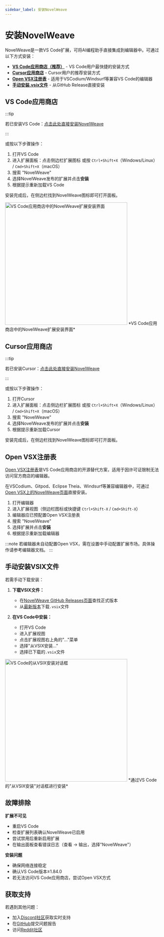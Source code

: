 ```yaml
---
sidebar_label: 安装NovelWeave
---
```


# 安装NovelWeave

NovelWeave是一款VS Code扩展，可将AI编程助手直接集成到编辑器中。可通过以下方式安装：

- [**VS Code应用商店（推荐）**](#vs-code-marketplace) - VS Code用户最快捷的安装方式
- [**Cursor应用商店**](#cursor-marketplace) - Cursor用户的推荐安装方式
- [**Open VSX注册表**](#open-vsx-registry) - 适用于VSCodium/Windsurf等兼容VS Code的编辑器
- [**手动安装.vsix文件**](#manual-installation-from-vsix) - 从GitHub Release直接安装

## VS Code应用商店

:::tip

若已安装VS Code：[点击此处直接安装NovelWeave](vscode:extension/novelweave.NovelWeave-Code)

:::

或按以下步骤操作：

1. 打开VS Code
2. 进入扩展面板：点击侧边栏扩展图标 或按 `Ctrl+Shift+X`（Windows/Linux） / `Cmd+Shift+X`（macOS）
3. 搜索 "NovelWeave"
4. 选择NovelWeave发布的扩展并点击**安装**
5. 根据提示重新加载VS Code

安装完成后，在侧边栏找到NovelWeave图标即可打开面板。

<img src="/docs/img/installing/installing.png" alt="VS Code应用商店中的NovelWeave扩展安装界面" width="400" />
*VS Code应用商店中的NovelWeave扩展安装界面*

## Cursor应用商店

:::tip

若已安装Cursor：[点击此处直接安装NovelWeave](cursor:extension/novelweave.NovelWeave-Code)

:::

或按以下步骤操作：

1. 打开Cursor
2. 进入扩展面板：点击侧边栏扩展图标 或按 `Ctrl+Shift+X`（Windows/Linux） / `Cmd+Shift+X`（macOS）
3. 搜索 "NovelWeave"
4. 选择NovelWeave发布的扩展并点击**安装**
5. 根据提示重新加载Cursor

安装完成后，在侧边栏找到NovelWeave图标即可打开面板。

## Open VSX注册表

[Open VSX注册表](https://open-vsx.org/)是VS Code应用商店的开源替代方案，适用于因许可证限制无法访问官方商店的编辑器。

在VSCodium、Gitpod、Eclipse Theia、Windsurf等兼容编辑器中，可通过[Open VSX上的NovelWeave页面](https://open-vsx.org/extension/novelweave/NovelWeave-Code)直接安装。

1. 打开编辑器
2. 进入扩展视图（侧边栏图标或快捷键 `Ctrl+Shift-X` / `Cmd+Shift-X`）
3. 编辑器应已预配置Open VSX注册表
4. 搜索 "NovelWeave"
5. 选择扩展并点击**安装**
6. 根据提示重新加载编辑器

:::note
若编辑器未自动配置Open VSX，需在设置中手动配置扩展市场。具体操作请参考编辑器文档。
:::

## 手动安装VSIX文件

若需手动下载安装：

1. **下载VSIX文件：**
    - 在[NovelWeave GitHub Releases页面](https://github.com/NovelWeave-Org/novelweave/releases)查找正式版本
    - 从[最新版本](https://github.com/NovelWeave-Org/novelweave/releases/latest)下载`.vsix`文件

2. **在VS Code中安装：**
    - 打开VS Code
    - 进入扩展视图
    - 点击扩展视图右上角的"..."菜单
    - 选择"从VSIX安装..."
    - 选择已下载的`.vsix`文件

<img src="/docs/img/installing/installing-2.png" alt="VS Code的从VSIX安装对话框" width="400" />
*通过VS Code的"从VSIX安装"对话框进行安装*

## 故障排除

**扩展不可见**

- 重启VS Code
- 检查扩展列表确认NovelWeave已启用
- 尝试禁用后重新启用扩展
- 在输出面板查看错误日志（查看 → 输出，选择"NovelWeave"）

**安装问题**

- 确保网络连接稳定
- 确认VS Code版本≥1.84.0
- 若无法访问VS Code应用商店，尝试Open VSX方式

## 获取支持

若遇到其他问题：

- 加入[Discord社区](https://novelweave.ai/discord)获取实时支持
- 在[GitHub](https://github.com/NovelWeave-Org/novelweave/issues)提交问题报告
- 访问[Reddit社区](https://www.reddit.com/r/NovelWeave)
